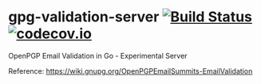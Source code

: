 # gpg-validation-server [![Build Status](https://travis-ci.org/TNG/gpg-validation-server.svg?branch=master)](https://travis-ci.org/TNG/gpg-validation-server) [![codecov.io](https://codecov.io/github/TNG/gpg-validation-server/coverage.svg?branch=master)](https://codecov.io/github/TNG/gpg-validation-server?branch=master)
OpenPGP Email Validation in Go - Experimental Server

Reference:
https://wiki.gnupg.org/OpenPGPEmailSummits-EmailValidation
